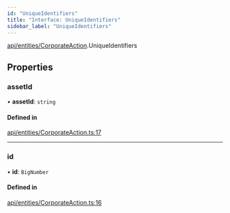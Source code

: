 ```yaml
---
id: "UniqueIdentifiers"
title: "Interface: UniqueIdentifiers"
sidebar_label: "UniqueIdentifiers"
---
```


[api/entities/CorporateAction](../../../../../modules/API/Entities/CorporateAction/CorporateAction.md).UniqueIdentifiers

## Properties

### assetId

• **assetId**: `string`

#### Defined in

[api/entities/CorporateAction.ts:17](https://github.com/PolymeshAssociation/polymesh-sdk/blob/c8da9dfce/src/api/entities/CorporateAction.ts#L17)

___

### id

• **id**: `BigNumber`

#### Defined in

[api/entities/CorporateAction.ts:16](https://github.com/PolymeshAssociation/polymesh-sdk/blob/c8da9dfce/src/api/entities/CorporateAction.ts#L16)
